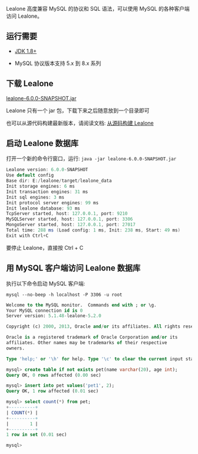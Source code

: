 Lealone 高度兼容 MySQL 的协议和 SQL 语法，可以使用 MySQL 的各种客户端访问 Lealone。

## 运行需要

* [JDK 1.8+](https://www.oracle.com/java/technologies/downloads/)

* MySQL 协议版本支持 5.x 到 8.x 系列


## 下载 Lealone

[lealone-6.0.0-SNAPSHOT.jar](https://github.com/lealone/Lealone-Docs/releases/download/lealone-docs-1.0.0/lealone-6.0.0-SNAPSHOT.jar)

Lealone 只有一个 jar 包，下载下来之后随意放到一个目录即可

也可以从源代码构建最新版本，请阅读文档: [从源码构建 Lealone](https://github.com/lealone/Lealone-Docs/blob/master/%E5%BA%94%E7%94%A8%E6%96%87%E6%A1%A3/%E4%BB%8E%E6%BA%90%E7%A0%81%E6%9E%84%E5%BB%BALealone.md)


## 启动 Lealone 数据库

打开一个新的命令行窗口，运行: `java -jar lealone-6.0.0-SNAPSHOT.jar`

```java
Lealone version: 6.0.0-SNAPSHOT
Use default config
Base dir: E:/lealone/target/lealone_data
Init storage engines: 6 ms
Init transaction engines: 31 ms
Init sql engines: 3 ms
Init protocol server engines: 99 ms
Init lealone database: 93 ms
TcpServer started, host: 127.0.0.1, port: 9210
MySQLServer started, host: 127.0.0.1, port: 3306
MongoServer started, host: 127.0.0.1, port: 27017
Total time: 288 ms (Load config: 1 ms, Init: 238 ms, Start: 49 ms)
Exit with Ctrl+C
```

要停止 Lealone，直接按 Ctrl + C


## 用 MySQL 客户端访问 Lealone 数据库

执行以下命令启动 MySQL 客户端:

`mysql --no-beep -h localhost -P 3306 -u root`

```sql
Welcome to the MySQL monitor.  Commands end with ; or \g.
Your MySQL connection id is 0
Server version: 5.1.48-lealone-5.2.0

Copyright (c) 2000, 2013, Oracle and/or its affiliates. All rights reserved.

Oracle is a registered trademark of Oracle Corporation and/or its
affiliates. Other names may be trademarks of their respective
owners.

Type 'help;' or '\h' for help. Type '\c' to clear the current input statement.

mysql> create table if not exists pet(name varchar(20), age int);
Query OK, 0 rows affected (0.00 sec)

mysql> insert into pet values('pet1', 2);
Query OK, 1 row affected (0.01 sec)

mysql> select count(*) from pet;
+----------+
| COUNT(*) |
+----------+
|        1 |
+----------+
1 row in set (0.01 sec)

mysql>
```
